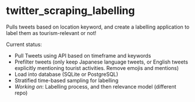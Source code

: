 # twitter_scraping_labelling
Pulls tweets based on location keyword, and create a labelling application to label them as tourism-relevant or not!

Current status:
- Pull Tweets using API based on timeframe and keywords
- Prefilter tweets (only keep Japanese language tweets, or English tweets explicitly mentioning tourist activities. Remove emojis and mentions)
- Load into database (SQLite or PostgreSQL)
- Stratified time-based sampling for labelling
- *Working on*: Labelling process, and then relevance model (different repo)
